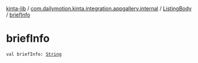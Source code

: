 [kinta-lib](../../index.md) / [com.dailymotion.kinta.integration.appgallery.internal](../index.md) / [ListingBody](index.md) / [briefInfo](./brief-info.md)

# briefInfo

`val briefInfo: `[`String`](https://kotlinlang.org/api/latest/jvm/stdlib/kotlin/-string/index.html)